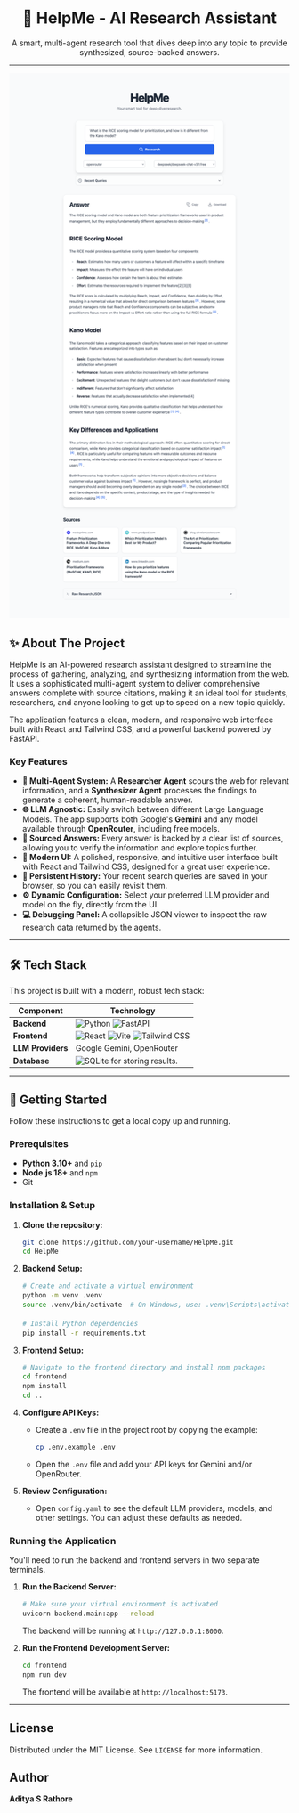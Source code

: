 <div align="center">
  <h1 align="center">🚀 HelpMe - AI Research Assistant</h1>
  <p align="center">
    A smart, multi-agent research tool that dives deep into any topic to provide synthesized, source-backed answers.
  </p>
</div>

---

![HelpMe Screenshot](_docs/long.png) 

## ✨ About The Project

HelpMe is an AI-powered research assistant designed to streamline the process of gathering, analyzing, and synthesizing information from the web. It uses a sophisticated multi-agent system to deliver comprehensive answers complete with source citations, making it an ideal tool for students, researchers, and anyone looking to get up to speed on a new topic quickly.

The application features a clean, modern, and responsive web interface built with React and Tailwind CSS, and a powerful backend powered by FastAPI.

### Key Features

-   **🧠 Multi-Agent System:** A **Researcher Agent** scours the web for relevant information, and a **Synthesizer Agent** processes the findings to generate a coherent, human-readable answer.
-   **🌐 LLM Agnostic:** Easily switch between different Large Language Models. The app supports both Google's **Gemini** and any model available through **OpenRouter**, including free models.
-   **📜 Sourced Answers:** Every answer is backed by a clear list of sources, allowing you to verify the information and explore topics further.
-   **🎨 Modern UI:** A polished, responsive, and intuitive user interface built with React and Tailwind CSS, designed for a great user experience.
-   **💾 Persistent History:** Your recent search queries are saved in your browser, so you can easily revisit them.
-   **⚙️ Dynamic Configuration:** Select your preferred LLM provider and model on the fly, directly from the UI.
-   **💻 Debugging Panel:** A collapsible JSON viewer to inspect the raw research data returned by the agents.

---

## 🛠️ Tech Stack

This project is built with a modern, robust tech stack:

| Component         | Technology                                                                                             |
| ----------------- | ------------------------------------------------------------------------------------------------------ |
| **Backend**       | ![Python](https://img.shields.io/badge/Python-3776AB?logo=python&logoColor=white) ![FastAPI](https://img.shields.io/badge/FastAPI-009688?logo=fastapi&logoColor=white) |
| **Frontend**      | ![React](https://img.shields.io/badge/React-61DAFB?logo=react&logoColor=black) ![Vite](https://img.shields.io/badge/Vite-646CFF?logo=vite&logoColor=white) ![Tailwind CSS](https://img.shields.io/badge/Tailwind_CSS-06B6D4?logo=tailwindcss&logoColor=white) |
| **LLM Providers** | Google Gemini, OpenRouter                                                                              |
| **Database**      | ![SQLite](https://img.shields.io/badge/SQLite-003B57?logo=sqlite&logoColor=white) for storing results. |

---

## 🚀 Getting Started

Follow these instructions to get a local copy up and running.

### Prerequisites

-   **Python 3.10+** and `pip`
-   **Node.js 18+** and `npm`
-   Git

### Installation & Setup

1.  **Clone the repository:**
    ```sh
    git clone https://github.com/your-username/HelpMe.git
    cd HelpMe
    ```

2.  **Backend Setup:**
    ```sh
    # Create and activate a virtual environment
    python -m venv .venv
    source .venv/bin/activate  # On Windows, use: .venv\Scripts\activate

    # Install Python dependencies
    pip install -r requirements.txt
    ```

3.  **Frontend Setup:**
    ```sh
    # Navigate to the frontend directory and install npm packages
    cd frontend
    npm install
    cd .. 
    ```

4.  **Configure API Keys:**
    -   Create a `.env` file in the project root by copying the example:
        ```sh
        cp .env.example .env
        ```
    -   Open the `.env` file and add your API keys for Gemini and/or OpenRouter.

5.  **Review Configuration:**
    -   Open `config.yaml` to see the default LLM providers, models, and other settings. You can adjust these defaults as needed.

### Running the Application

You'll need to run the backend and frontend servers in two separate terminals.

1.  **Run the Backend Server:**
    ```sh
    # Make sure your virtual environment is activated
    uvicorn backend.main:app --reload
    ```
    The backend will be running at `http://127.0.0.1:8000`.

2.  **Run the Frontend Development Server:**
    ```sh
    cd frontend
    npm run dev
    ```
    The frontend will be available at `http://localhost:5173`.

---

## License

Distributed under the MIT License. See `LICENSE` for more information.

## Author

**Aditya S Rathore**